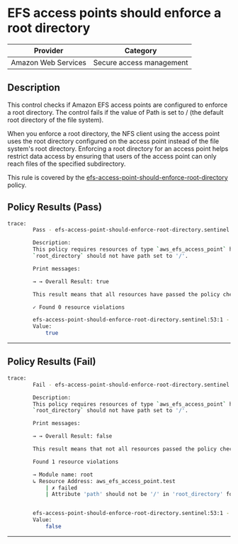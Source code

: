 # EFS access points should enforce a root directory

| Provider            |   Category   |
| ------------------- |  ----------  |
| Amazon Web Services |  Secure access management  |

## Description

This control checks if Amazon EFS access points are configured to enforce a root directory. The control fails if the value of Path is set to / (the default root directory of the file system).

When you enforce a root directory, the NFS client using the access point uses the root directory configured on the access point instead of the file system's root directory. Enforcing a root directory for an access point helps restrict data access by ensuring that users of the access point can only reach files of the specified subdirectory.

This rule is covered by the [efs-access-point-should-enforce-root-directory](https://github.com/hashicorp/policy-library-NIST-Policy-Set-for-AWS-Terraform/blob/main/policies/efs/efs-access-point-should-enforce-root-directory.sentinel) policy.

## Policy Results (Pass)

```bash
trace:
        Pass - efs-access-point-should-enforce-root-directory.sentinel

        Description:
        This policy requires resources of type `aws_efs_access_point` have attribute
        `root_directory` should not have path set to '/'.

        Print messages:

        → → Overall Result: true

        This result means that all resources have passed the policy check for the policy efs-access-point-should-enforce-root-directory.

        ✓ Found 0 resource violations

        efs-access-point-should-enforce-root-directory.sentinel:53:1 - Rule "main"
        Value:
            true

```

---

## Policy Results (Fail)

```bash
trace:
        Fail - efs-access-point-should-enforce-root-directory.sentinel

        Description:
        This policy requires resources of type `aws_efs_access_point` have attribute
        `root_directory` should not have path set to '/'.

        Print messages:

        → → Overall Result: false

        This result means that not all resources passed the policy check and the protected behavior is not allowed for the policy efs-access-point-should-enforce-root-directory.

        Found 1 resource violations

        → Module name: root
        ↳ Resource Address: aws_efs_access_point.test
            | ✗ failed
            | Attribute 'path' should not be '/' in 'root_directory' for 'aws_efs_access_point' resources. Refer to https://docs.aws.amazon.com/securityhub/latest/userguide/efs-controls.html#efs-3 for more details.


        efs-access-point-should-enforce-root-directory.sentinel:53:1 - Rule "main"
        Value:
            false
```

---
